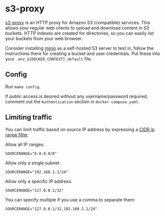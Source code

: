 # s3-proxy

[s3-proxy](https://github.com/oxyno-zeta/s3-proxy) is an HTTP proxy for Amazon
S3 (compatible) services. This allows your regular web clients to upload and
download content in S3 buckets. HTTP indexes are created for directories, so you
can easily list your buckets from your web browser.

Consider installing [minio](../minio) as a self-hosted S3 server to test in,
follow the instructions there for creating a bucket and user credentials. Put
these into your `.env_${DOCKER_CONTEXT}_default` file.

## Config

Run `make config`. 

If public access is desired without any username/password required, comment out
the `Authentication` section in `docker-compose.yaml`.

## Limiting traffic

You can limit traffic based on source IP address by expressing a [CIDR ip range
filter](https://doc.traefik.io/traefik/middlewares/tcp/ipallowlist/).

Allow all IP ranges:

```
SOURCERANGE="0.0.0.0/0"
```

Allow only a single subnet:

```
SOURCERANGE="192.168.1.1/24"
```

Allow only a specific IP address:

```
SOURCERANGE="127.0.0.1/32"
```

You can specify multiple if you use a comma to separate them:

```
SOURCERANGE="127.0.0.1/32,192.168.1.1/24"
```

